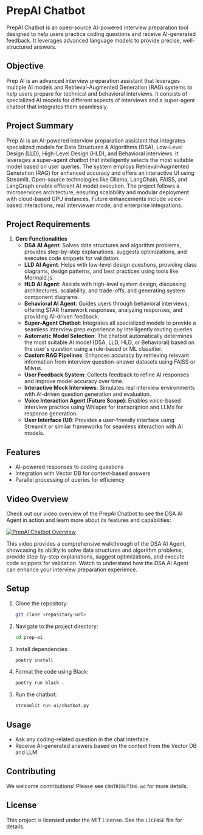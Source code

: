 # PrepAI Chatbot

PrepAI Chatbot is an open-source AI-powered interview preparation tool designed to help users practice coding questions and receive AI-generated feedback. It leverages advanced language models to provide precise, well-structured answers.

## Objective
Prep AI is an advanced interview preparation assistant that leverages multiple AI models and Retrieval-Augmented Generation (RAG) systems to help users prepare for technical and behavioral interviews. It consists of specialized AI models for different aspects of interviews and a super-agent chatbot that integrates them seamlessly.

## Project Summary
Prep AI is an AI-powered interview preparation assistant that integrates specialized models for Data Structures & Algorithms (DSA), Low-Level Design (LLD), High-Level Design (HLD), and Behavioral interviews. It leverages a super-agent chatbot that intelligently selects the most suitable model based on user queries. The system employs Retrieval-Augmented Generation (RAG) for enhanced accuracy and offers an interactive UI using Streamlit. Open-source technologies like Ollama, LangChain, FAISS, and LangGraph enable efficient AI model execution. The project follows a microservices architecture, ensuring scalability and modular deployment with cloud-based GPU instances. Future enhancements include voice-based interactions, real interviewer mode, and enterprise integrations.

## Project Requirements
1. **Core Functionalities**
   - **DSA AI Agent**: Solves data structures and algorithm problems, provides step-by-step explanations, suggests optimizations, and executes code snippets for validation.
   - **LLD AI Agent**: Helps with low-level design questions, providing class diagrams, design patterns, and best practices using tools like Mermaid.js.
   - **HLD AI Agent**: Assists with high-level system design, discussing architectures, scalability, and trade-offs, and generating system component diagrams.
   - **Behavioral AI Agent**: Guides users through behavioral interviews, offering STAR framework responses, analyzing responses, and providing AI-driven feedback.
   - **Super-Agent Chatbot**: Integrates all specialized models to provide a seamless interview prep experience by intelligently routing queries.
   - **Automatic Model Selection**: The chatbot automatically determines the most suitable AI model (DSA, LLD, HLD, or Behavioral) based on the user's question using a rule-based or ML classifier.
   - **Custom RAG Pipelines**: Enhances accuracy by retrieving relevant information from interview question-answer datasets using FAISS or Milvus.
   - **User Feedback System**: Collects feedback to refine AI responses and improve model accuracy over time.
   - **Interactive Mock Interviews**: Simulates real interview environments with AI-driven question generation and evaluation.
   - **Voice Interaction Agent (Future Scope)**: Enables voice-based interview practice using Whisper for transcription and LLMs for response generation.
   - **User Interface (UI)**: Provides a user-friendly interface using Streamlit or similar frameworks for seamless interaction with AI models.

## Features
- AI-powered responses to coding questions
- Integration with Vector DB for context-based answers
- Parallel processing of queries for efficiency

## Video Overview

Check out our video overview of the PrepAI Chatbot to see the DSA AI Agent in action and learn more about its features and capabilities:

[![PrepAI Chatbot Overview](https://img.youtube.com/vi/Zg_cl5VYHJ0/0.jpg)](https://youtu.be/Zg_cl5VYHJ0)

This video provides a comprehensive walkthrough of the DSA AI Agent, showcasing its ability to solve data structures and algorithm problems, provide step-by-step explanations, suggest optimizations, and execute code snippets for validation. Watch to understand how the DSA AI Agent can enhance your interview preparation experience.

## Setup
1. Clone the repository:
   ```bash
   git clone <repository-url>
   ```
2. Navigate to the project directory:
   ```bash
   cd prep-ai
   ```
3. Install dependencies:
   ```bash
   poetry install
   ```
4. Format the code using Black:
   ```bash
   poetry run black .
   ```
5. Run the chatbot:
   ```bash
   streamlit run ui/chatbot.py
   ```

## Usage
- Ask any coding-related question in the chat interface.
- Receive AI-generated answers based on the context from the Vector DB and LLM.

## Contributing
We welcome contributions! Please see `CONTRIBUTING.md` for more details.

## License
This project is licensed under the MIT License. See the `LICENSE` file for details.
